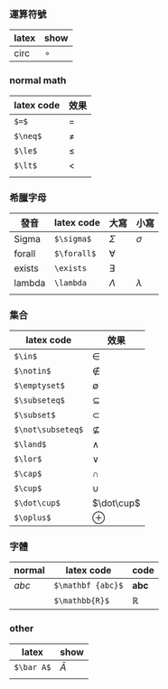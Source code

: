 ### 運算符號

| latex | show    |
| ----- | ------- |
| circ  | $\circ$ |

### normal math
| latex code | 效果     |
| ---------- | ------ |
| `$=$`      | $=$    |
| `$\neq$`   | $\neq$ |
| `$\le$`    | $\le$  |
| `$\lt$`    | $\lt$  |
|            |        |
### 希臘字母
| 發音     | latex code  | 大寫        | 小寫        |
| ------ | ----------- | --------- | --------- |
| Sigma  | `$\sigma$`  | $\Sigma$  | $\sigma$  |
| forall | `$\forall$` | $\forall$ |           |
| exists | `\exists`   | $\exists$ |           |
| lambda | `\lambda`   | $\Lambda$ | $\lambda$ |
|        |             |           |           |


### 集合
| latex code        | 效果              |
| ----------------- | --------------- |
| `$\in$`           | $\in$           |
| `$\notin$`        | $\notin$        |
| `$\emptyset$`     | $\emptyset$     |
| `$\subseteq$`     | $\subseteq$     |
| `$\subset$`       | $\subset$       |
| `$\not\subseteq$` | $\not\subseteq$ |
| `$\land$`         | $\land$         |
| `$\lor$`          | $\lor$          |
| `$\cap$`          | $\cap$          |
| `$\cup$`          | $\cup$          |
| `$\dot\cup$`      | $\dot\cup$      |
| `$\oplus$`        | $\oplus$        |



### 字體
| normal | latex code        | code            |
| ------ | ----------------- | --------------- |
| $abc$  | `$\mathbf {abc}$` | $\mathbf {abc}$ |
|        | `$\mathbb{R}$`    | $\mathbb{R}$    |


### other

| latex      | show     |
| ---------- | -------- |
| `$\bar A$` | $\bar A$ |
|            |          |
